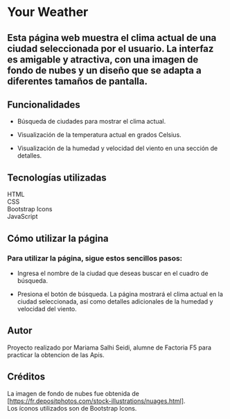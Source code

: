 # Your Weather  

## Esta página web muestra el clima actual de una ciudad seleccionada por el usuario. La interfaz es amigable y atractiva, con una imagen de fondo de nubes y un diseño que se adapta a diferentes tamaños de pantalla.

## Funcionalidades   
+ Búsqueda de ciudades para mostrar el clima actual.

+ Visualización de la temperatura actual en grados Celsius.

+ Visualización de la humedad y velocidad del viento en una sección de detalles. 

## Tecnologías utilizadas  
HTML    
CSS         
Bootstrap Icons     
JavaScript          
 
## Cómo utilizar la página     
### Para utilizar la página, sigue estos sencillos pasos:   

+ Ingresa el nombre de la ciudad que deseas buscar en el cuadro de búsqueda.

+ Presiona el botón de búsqueda.
La página mostrará el clima actual en la ciudad seleccionada, así como detalles adicionales de la humedad y velocidad del viento.   

## Autor
Proyecto realizado por Mariama Salhi Seidi, alumne de Factoria F5 para practicar la obtencion de las Apis.

## Créditos
La imagen de fondo de nubes fue obtenida de [https://fr.depositphotos.com/stock-illustrations/nuages.html].     
Los íconos utilizados son de Bootstrap Icons.
